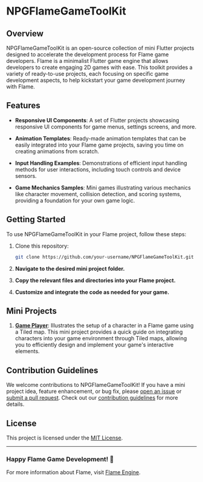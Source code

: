 # NPGFlameGameToolKit

## Overview

NPGFlameGameToolKit is an open-source collection of mini Flutter projects designed to accelerate the development process for Flame game developers. Flame is a minimalist Flutter game engine that allows developers to create engaging 2D games with ease. This toolkit provides a variety of ready-to-use projects, each focusing on specific game development aspects, to help kickstart your game development journey with Flame.

## Features

- **Responsive UI Components**: A set of Flutter projects showcasing responsive UI components for game menus, settings screens, and more.

- **Animation Templates**: Ready-made animation templates that can be easily integrated into your Flame game projects, saving you time on creating animations from scratch.

- **Input Handling Examples**: Demonstrations of efficient input handling methods for user interactions, including touch controls and device sensors.

- **Game Mechanics Samples**: Mini games illustrating various mechanics like character movement, collision detection, and scoring systems, providing a foundation for your own game logic.

## Getting Started

To use NPGFlameGameToolKit in your Flame project, follow these steps:

1. Clone this repository:

   ```bash
   git clone https://github.com/your-username/NPGFlameGameToolKit.git

2. **Navigate to the desired mini project folder.**
3. **Copy the relevant files and directories into your Flame project.**
4. **Customize and integrate the code as needed for your game.**

## Mini Projects

1. [**Game Player**](""): Illustrates the setup of a character in a Flame game using a Tiled map. This mini project provides a quick guide on integrating characters into your game environment through Tiled maps, allowing you to efficiently design and implement your game's interactive elements.

## Contribution Guidelines

We welcome contributions to NPGFlameGameToolKit! If you have a mini project idea, feature enhancement, or bug fix, please [open an issue](link_to_issue_tracker) or [submit a pull request](link_to_pull_request). Check out our [contribution guidelines](CONTRIBUTING.md) for more details.

## License

This project is licensed under the [MIT License](LICENSE).

---

### Happy Flame Game Development! 🚀

For more information about Flame, visit [Flame Engine](https://flame-engine.org/).
